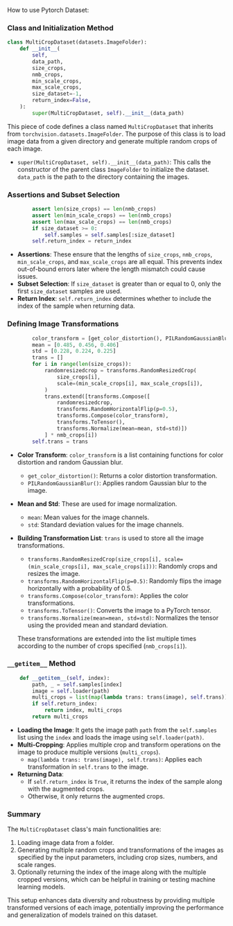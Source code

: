 How to use Pytorch Dataset:

### Class and Initialization Method

```python
class MultiCropDataset(datasets.ImageFolder):
    def __init__(
        self,
        data_path,
        size_crops,
        nmb_crops,
        min_scale_crops,
        max_scale_crops,
        size_dataset=-1,
        return_index=False,
    ):
        super(MultiCropDataset, self).__init__(data_path)
```

This piece of code defines a class named `MultiCropDataset` that inherits from `torchvision.datasets.ImageFolder`. The purpose of this class is to load image data from a given directory and generate multiple random crops of each image.

- `super(MultiCropDataset, self).__init__(data_path)`: This calls the constructor of the parent class `ImageFolder` to initialize the dataset. `data_path` is the path to the directory containing the images.

### Assertions and Subset Selection

```python
        assert len(size_crops) == len(nmb_crops)
        assert len(min_scale_crops) == len(nmb_crops)
        assert len(max_scale_crops) == len(nmb_crops)
        if size_dataset >= 0:
            self.samples = self.samples[:size_dataset]
        self.return_index = return_index
```

- **Assertions**: These ensure that the lengths of `size_crops`, `nmb_crops`, `min_scale_crops`, and `max_scale_crops` are all equal. This prevents index out-of-bound errors later where the length mismatch could cause issues.
- **Subset Selection**: If `size_dataset` is greater than or equal to 0, only the first `size_dataset` samples are used.
- **Return Index**: `self.return_index` determines whether to include the index of the sample when returning data.

### Defining Image Transformations

```python
        color_transform = [get_color_distortion(), PILRandomGaussianBlur()]
        mean = [0.485, 0.456, 0.406]
        std = [0.228, 0.224, 0.225]
        trans = []
        for i in range(len(size_crops)):
            randomresizedcrop = transforms.RandomResizedCrop(
                size_crops[i],
                scale=(min_scale_crops[i], max_scale_crops[i]),
            )
            trans.extend([transforms.Compose([
                randomresizedcrop,
                transforms.RandomHorizontalFlip(p=0.5),
                transforms.Compose(color_transform),
                transforms.ToTensor(),
                transforms.Normalize(mean=mean, std=std)])
            ] * nmb_crops[i])
        self.trans = trans
```

- **Color Transform**: `color_transform` is a list containing functions for color distortion and random Gaussian blur.
  - `get_color_distortion()`: Returns a color distortion transformation.
  - `PILRandomGaussianBlur()`: Applies random Gaussian blur to the image.
- **Mean and Std**: These are used for image normalization.
  - `mean`: Mean values for the image channels.
  - `std`: Standard deviation values for the image channels.
- **Building Transformation List**: `trans` is used to store all the image transformations.
  - `transforms.RandomResizedCrop(size_crops[i], scale=(min_scale_crops[i], max_scale_crops[i]))`: Randomly crops and resizes the image.
  - `transforms.RandomHorizontalFlip(p=0.5)`: Randomly flips the image horizontally with a probability of 0.5.
  - `transforms.Compose(color_transform)`: Applies the color transformations.
  - `transforms.ToTensor()`: Converts the image to a PyTorch tensor.
  - `transforms.Normalize(mean=mean, std=std)`: Normalizes the tensor using the provided mean and standard deviation.

  These transformations are extended into the list multiple times according to the number of crops specified (`nmb_crops[i]`).

### `__getitem__` Method

```python
    def __getitem__(self, index):
        path, _ = self.samples[index]
        image = self.loader(path)
        multi_crops = list(map(lambda trans: trans(image), self.trans))
        if self.return_index:
            return index, multi_crops
        return multi_crops
```

- **Loading the Image**: It gets the image path `path` from the `self.samples` list using the `index` and loads the image using `self.loader(path)`.
- **Multi-Cropping**: Applies multiple crop and transform operations on the image to produce multiple versions (`multi_crops`).
  - `map(lambda trans: trans(image), self.trans)`: Applies each transformation in `self.trans` to the image.
- **Returning Data**: 
  - If `self.return_index` is `True`, it returns the index of the sample along with the augmented crops.
  - Otherwise, it only returns the augmented crops.

### Summary
The `MultiCropDataset` class's main functionalities are:

1. Loading image data from a folder.
2. Generating multiple random crops and transformations of the images as specified by the input parameters, including crop sizes, numbers, and scale ranges.
3. Optionally returning the index of the image along with the multiple cropped versions, which can be helpful in training or testing machine learning models.

This setup enhances data diversity and robustness by providing multiple transformed versions of each image, potentially improving the performance and generalization of models trained on this dataset.
